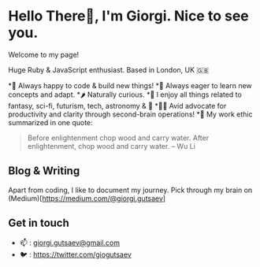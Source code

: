 # Hello There👋, I'm Giorgi. Nice to see you. 
Welcome to my page! 

Huge Ruby & JavaScript enthusiast. Based in London, UK 🇬🇧

*🤖 Always happy to code & build new things! 
*🌱 Always eager to learn new concepts and adapt.
*🌶 Naturally curious. 
*👀 I enjoy all things related to fantasy, sci-fi, futurism, tech, astronomy & 🧀
*👯‍♂️ Avid advocate for productivity and clarity through second-brain operations!
*🔭 My work ethic summarized in one quote: 
> Before enlightenment chop wood and carry water. After enlightenment, chop wood and carry water. – Wu Li

## Blog & Writing
Apart from coding, I like to document my journey. Pick through my brain on (Medium)[https://medium.com/@giorgi.gutsaev]

## Get in touch
* 📫 : giorgi.gutsaev@gmail.com 
* 🐦 : https://twitter.com/giogutsaev
     
<!---
giorgigutsaevi/giorgigutsaevi is a ✨ special ✨ repository because its `README.md` (this file) appears on your GitHub profile.
You can click the Preview link to take a look at your changes.
--->
